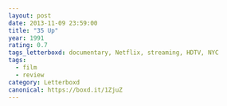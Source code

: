 ```yaml
---
layout: post 
date: 2013-11-09 23:59:00
title: "35 Up"
year: 1991
rating: 0.7
tags_letterboxd: documentary, Netflix, streaming, HDTV, NYC
tags:
  - film
  - review
category: Letterboxd
canonical: https://boxd.it/1ZjuZ
---
```

